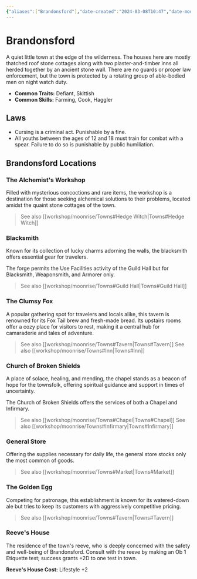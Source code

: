 ```yaml
---
{"aliases":["Brandonsford"],"date-created":"2024-03-08T10:47","date-modified":"2024-09-29T13:47","dg-publish":true,"tags":["moonrise","moonrise/place","moonrise/the-forest"],"title":"Brandonsford","dg-path":"moonrise/Brandonsford.md","permalink":"/moonrise/brandonsford/","dgPassFrontmatter":true,"updated":"2024-09-29T13:47"}
---
```



# Brandonsford

A quiet little town at the edge of the wilderness. The houses here are mostly thatched roof stone cottages along with two plaster-and-timber inns all herded together by an ancient stone wall. There are no guards or proper law enforcement, but the town is protected by a rotating group of able-bodied men on night watch duty.

- **Common Traits:** Defiant, Skittish
- **Common Skills:** Farming, Cook, Haggler

## Laws

- Cursing is a criminal act. Punishable by a fine.
- All youths between the ages of 12 and 18 must train for combat with a spear. Failure to do so is punishable by public humiliation.

## Brandonsford Locations

### The Alchemist's Workshop

Filled with mysterious concoctions and rare items, the workshop is a destination for those seeking alchemical solutions to their problems, located amidst the quaint stone cottages of the town.

> See also [[workshop/moonrise/Towns#Hedge Witch\|Towns#Hedge Witch]]

### Blacksmith

Known for its collection of lucky charms adorning the walls, the blacksmith offers essential gear for travelers.

The forge permits the Use Facilities activity of the Guild Hall but for Blacksmith, Weaponsmith, and Armorer only.

> See also [[workshop/moonrise/Towns#Guild Hall\|Towns#Guild Hall]]

### The Clumsy Fox

A popular gathering spot for travelers and locals alike, this tavern is renowned for its Fox Tail brew and fresh-made bread. Its upstairs rooms offer a cozy place for visitors to rest, making it a central hub for camaraderie and tales of adventure.

> See also [[workshop/moonrise/Towns#Tavern\|Towns#Tavern]]
> See also [[workshop/moonrise/Towns#Inn\|Towns#Inn]]

### Church of Broken Shields

A place of solace, healing, and mending, the chapel stands as a beacon of hope for the townsfolk, offering spiritual guidance and support in times of uncertainty.

The Church of Broken Shields offers the services of both a Chapel and Infirmary.

> See also [[workshop/moonrise/Towns#Chapel\|Towns#Chapel]]
> See also [[workshop/moonrise/Towns#Infirmary\|Towns#Infirmary]]

### General Store

Offering the supplies necessary for daily life, the general store stocks only the most common of goods.

> See also [[workshop/moonrise/Towns#Market\|Towns#Market]]

### The Golden Egg

Competing for patronage, this establishment is known for its watered-down ale but tries to keep its customers with aggressively competitive pricing.

> See also [[workshop/moonrise/Towns#Tavern\|Towns#Tavern]]

### Reeve's House

The residence of the town's reeve, who is deeply concerned with the safety and well-being of Brandonsford. Consult with the reeve by making an Ob 1 Etiquette test; success grants +2D to one test in town.

**Reeve's House Cost:** Lifestyle +2
